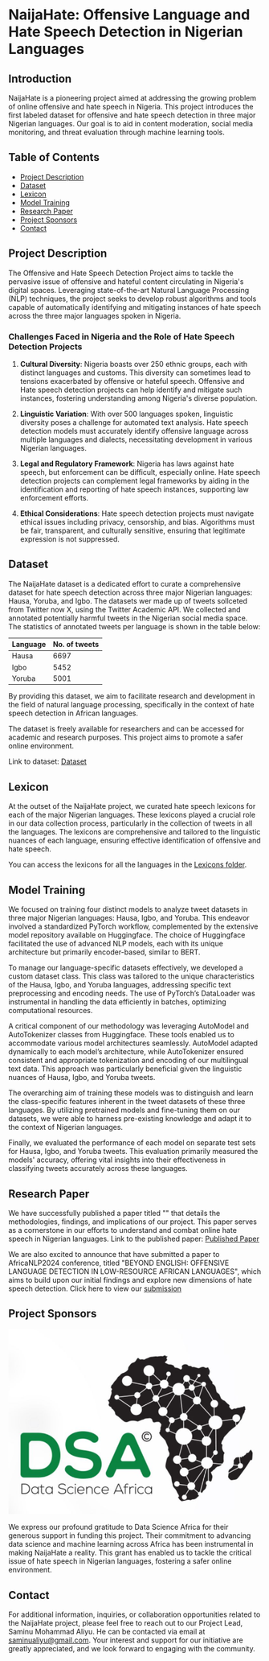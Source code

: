 # NaijaHate: Offensive Language and Hate Speech Detection in Nigerian Languages

## Introduction
NaijaHate is a pioneering project aimed at addressing the growing problem of online offensive and hate speech in Nigeria. This project introduces the first labeled dataset for offensive and hate speech detection in three major Nigerian languages. Our goal is to aid in content moderation, social media monitoring, and threat evaluation through machine learning tools.

## Table of Contents
- [Project Description](#project-description)
- [Dataset](#dataset)
- [Lexicon](#lexicon)
- [Model Training](#model-training)
- [Research Paper](#research-paper)
- [Project Sponsors](#project-sponsors)
- [Contact](#contact)

## Project Description
The Offensive and Hate Speech Detection Project aims to tackle the pervasive issue of offensive and hateful content circulating in Nigeria's digital spaces. Leveraging state-of-the-art Natural Language Processing (NLP) techniques, the project seeks to develop robust algorithms and tools capable of automatically identifying and mitigating instances of hate speech across the three major languages spoken in Nigeria.

### Challenges Faced in Nigeria and the Role of Hate Speech Detection Projects

1. **Cultural Diversity**: Nigeria boasts over 250 ethnic groups, each with distinct languages and customs. This diversity can sometimes lead to tensions exacerbated by offensive or hateful speech. Offensive and Hate speech detection projects can help identify and mitigate such instances, fostering understanding among Nigeria's diverse population.

2. **Linguistic Variation**: With over 500 languages spoken, linguistic diversity poses a challenge for automated text analysis. Hate speech detection models must accurately identify offensive language across multiple languages and dialects, necessitating development in various Nigerian languages.

3. **Legal and Regulatory Framework**: Nigeria has laws against hate speech, but enforcement can be difficult, especially online. Hate speech detection projects can complement legal frameworks by aiding in the identification and reporting of hate speech instances, supporting law enforcement efforts.

4. **Ethical Considerations**: Hate speech detection projects must navigate ethical issues including privacy, censorship, and bias. Algorithms must be fair, transparent, and culturally sensitive, ensuring that legitimate expression is not suppressed.

## Dataset

The NaijaHate dataset is a dedicated effort to curate a comprehensive dataset for hate speech detection across three major Nigerian languages: Hausa, Yoruba, and Igbo. The datasets wer made up of tweets sollceted from Twitter now X, using the Twitter Academic API. We collected and annotated potentially harmful tweets in the Nigerian social media space. The statistics of annotated tweets per language is shown in the table below:

| Language | No. of tweets |
| --------- | ------------- |
| Hausa    | 6697 |
| Igbo      | 5452 |
| Yoruba    | 5001 |
        



 By providing this dataset, we aim to facilitate research and development in the field of natural language processing, specifically in the context of hate speech detection in African languages.

The dataset is freely available for researchers and can be accessed for academic and research purposes. This project aims to promote a safer online environment.


Link to dataset: [Dataset](https://github.com/smaliyu/NaijaHate/tree/main/Datasets)


## Lexicon
At the outset of the NaijaHate project, we curated hate speech lexicons for each of the major Nigerian languages. These lexicons played a crucial role in our data collection process, particularly in the collection of tweets in all the languages. The lexicons are comprehensive and tailored to the linguistic nuances of each language, ensuring effective identification of offensive and hate speech.

You can access the lexicons for all the languages in the [Lexicons folder](https://github.com/smaliyu/NaijaHate/tree/main/Lexicons).

## Model Training
We focused on training four distinct models to analyze tweet datasets in three major Nigerian languages: Hausa, Igbo, and Yoruba. This endeavor involved a standardized PyTorch workflow, complemented by the extensive model repository available on Huggingface. The choice of Huggingface facilitated the use of advanced NLP models, each with its unique architecture but primarily encoder-based, similar to BERT.

To manage our language-specific datasets effectively, we developed a custom dataset class. This class was tailored to the unique characteristics of the Hausa, Igbo, and Yoruba languages, addressing specific text preprocessing and encoding needs. The use of PyTorch’s DataLoader was instrumental in handling the data efficiently in batches, optimizing computational resources.

A critical component of our methodology was leveraging AutoModel and AutoTokenizer classes from Huggingface. These tools enabled us to accommodate various model architectures seamlessly. AutoModel adapted dynamically to each model’s architecture, while AutoTokenizer ensured consistent and appropriate tokenization and encoding of our multilingual text data. This approach was particularly beneficial given the linguistic nuances of Hausa, Igbo, and Yoruba tweets.

The overarching aim of training these models was to distinguish and learn the class-specific features inherent in the tweet datasets of these three languages. By utilizing pretrained models and fine-tuning them on our datasets, we were able to harness pre-existing knowledge and adapt it to the context of Nigerian languages.

Finally, we evaluated the performance of each model on separate test sets for Hausa, Igbo, and Yoruba tweets. This evaluation primarily measured the models' accuracy, offering vital insights into their effectiveness in classifying tweets accurately across these languages.
  
## Research Paper

We have successfully published a paper titled "" that details the methodologies, findings, and implications of our project. This paper serves as a cornerstone in our efforts to understand and combat online hate speech in Nigerian languages. Link to the published paper: [Published Paper](<link-to-published-paper>)


We are also excited to announce that have submitted a paper to AfricaNLP2024 conference, titled "BEYOND ENGLISH: OFFENSIVE LANGUAGE DETECTION IN LOW-RESOURCE AFRICAN LANGUAGES",  which aims to build upon our initial findings and explore new dimensions of hate speech detection. Click here to view our [submission](https://github.com/smaliyu/NaijaHate/blob/main/Naija_Offensive.pdf)


## Project Sponsors 
![DSA logo](DSA_logo.jpg)

We express our profound gratitude to Data Science Africa for their generous support in funding this project. Their commitment to advancing data science and machine learning across Africa has been instrumental in making NaijaHate a reality. This grant has enabled us to tackle the critical issue of hate speech in Nigerian languages, fostering a safer online environment.


## Contact 

For additional information, inquiries, or collaboration opportunities related to the NaijaHate project, please feel free to reach out to our Project Lead, Saminu Mohammad Aliyu. He can be contacted via email at [saminualiyu@gmail.com](mailto:saminualiyu@gmail.com). Your interest and support for our initiative are greatly appreciated, and we look forward to engaging with the community.
